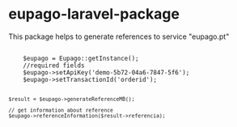 # eupago-laravel-package
This package helps to generate references to service "eupago.pt"

<code>
    $eupago = Eupago::getInstance();
    //required fields
    $eupago->setApiKey('demo-5b72-04a6-7847-5f6');
    $eupago->setTransactionId('orderid');

    $result = $eupago->generateReferenceMB();

    // get information about reference
    $eupago->referenceInformation($result->referencia);
</code>

